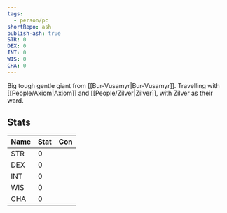 ```yaml
---  
tags:  
  - person/pc  
shortRepo: ash  
publish-ash: true  
STR: 0  
DEX: 0  
INT: 0  
WIS: 0  
CHA: 0  
---  
```

Big tough gentle giant from [[Bur-Vusamyr|Bur-Vusamyr]]. Travelling with [[People/Axiom|Axiom]] and [[People/Zilver|Zilver]], with Zilver as their ward.  
## Stats  
| Name | Stat                                   | Con                                           |  
| ---- | -------------------------------------- | --------------------------------------------- |  
| STR  | 0 |   |  
| DEX  | 0 |     |  
| INT  | 0 |     |  
| WIS  | 0 |     |  
| CHA  | 0  |     |  
  
  
 